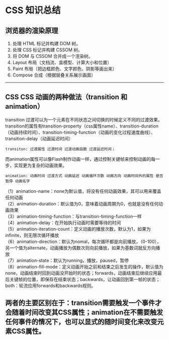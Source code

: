 # CSS 知识总结

## 浏览器的渲染原理
1. 处理 HTML 标记并构建 DOM 树。
2. 处理 CSS 标记并构建 CSSOM 树。
3. 将 DOM 与 CSSOM 合并成一个渲染树。
4. Layout 布局（文档流、盒模型、计算大小和位置）
5. Paint 布局（把边框颜色、文字颜色、阴影等画出来）
6. Compose 合成（根据层叠关系展示画面）
***
## CSS CSS 动画的两种做法（transition 和 animation）

transition 过渡可以为一个元素在不同状态之间切换的时候定义不同的过渡效果。transition的属性有transition-property（css属性name）、transition-duration（动画持续时间）、transition-timing-function（动画的变化过程速度曲线）、transition-delay（动画延迟时间）<br>

`transiton: 过渡属性 过渡时间 过渡动画函数 过渡延迟时间；`<br>

而animation属性可以像Flash制作动画一样，通过控制关键帧来控制动画的每一步，实现更为复杂的动画效果。<br>

`animation: 动画时间 过渡方式 动画延迟 动画循环次数 动画方向 动画时间外的属性 是否暂停 动画名字`<br>

（1）animation-name：none为默认值，将没有任何动画效果，其可以用来覆盖任何动画<br>
（2）animation-duration：默认值为0，意味着动画周期为0，也就是没有任何动画效果<br>
（3）animation-timing-function：与transition-timing-function一样<br>
（4）animation-delay：在开始执行动画时需要等待的时间<br>
（5）animation-iteration-count：定义动画的播放次数，默认为1，如果为infinite，则无限次循环播放<br>
（6）animation-direction：默认为nomal，每次循环都是向前播放，（0-100），另一个值为alternate，动画播放为偶数次则向前播放，如果为基数词就反方向播放<br>
（7）animation-state：默认为running，播放，paused，暂停<br>
（8）animation-fill-mode：定义动画开始之前和结束之后发生的操作，默认值为none，动画结束时回到动画没开始时的状态；forwards，动画结束后继续应用最后关键帧的位置，即保存在结束状态；backwards，让动画回到第一帧的状态；both：轮流应用forwards和backwards规则。<br>

## 两者的主要区别在于：transition需要触发一个事件才会随着时间改变其CSS属性；animation在不需要触发任何事件的情况下，也可以显式的随时间变化来改变元素CSS属性。